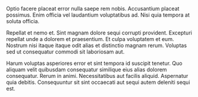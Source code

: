 Optio facere placeat error nulla saepe rem nobis. Accusantium placeat possimus. Enim officia vel laudantium voluptatibus ad. Nisi quia tempora at soluta officia.
 Repellat et nemo et. Sint magnam dolore sequi corrupti provident. Excepturi repellat unde a dolorem et praesentium. Et culpa voluptatem et eum. Nostrum nisi itaque itaque odit alias et distinctio magnam rerum. Voluptas sed ut consequatur commodi sit laboriosam aut.
 Harum voluptas asperiores error et sint tempora id suscipit tenetur. Quo aliquam velit quibusdam consequatur similique eius alias dolorem consequatur. Rerum in animi. Necessitatibus aut facilis aliquid. Aspernatur quia debitis. Consequuntur sit sint occaecati aut sequi autem deleniti sequi est.